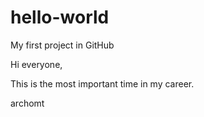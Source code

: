 # hello-world
My first project in GitHub

Hi everyone,

This is the most important time in my career. 

archomt
